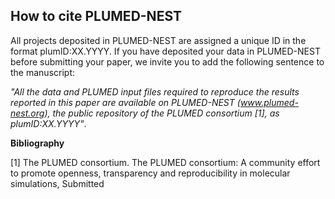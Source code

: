 How to cite PLUMED-NEST
-----------------------------
All projects deposited in PLUMED-NEST are assigned a unique ID in the format plumID:XX.YYYY.
If you have deposited your data in PLUMED-NEST before submitting your paper, we invite you to add the following sentence to the manuscript:

*"All the data and PLUMED input files required to reproduce the results reported in this paper are available on PLUMED-NEST (www.plumed-nest.org), 
the public repository of the PLUMED consortium [1], as plumID:XX.YYYY"*.

**Bibliography**

[1] The PLUMED consortium.
The PLUMED consortium: A community effort to promote openness, transparency and reproducibility in molecular simulations,
Submitted
